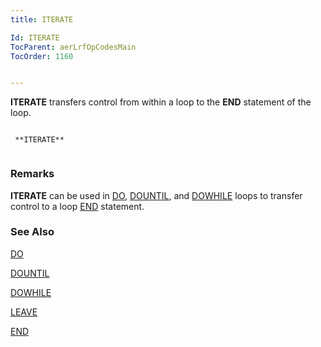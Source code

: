 ```yaml
---
title: ITERATE

Id: ITERATE
TocParent: aerLrfOpCodesMain
TocOrder: 1160


---
```


**ITERATE** transfers control from within a loop to the **END** statement of the loop. 

```

 **ITERATE** 
        
```

### Remarks
**ITERATE** can be used in [DO](DO.html), [DOUNTIL](DOUNTIL.html), and [DOWHILE](DOWHILE.html) loops to transfer control to a loop [END](END.html) statement. 

### See Also
[DO](DO.html)

[DOUNTIL](DOUNTIL.html)

[DOWHILE](DOWHILE.html)

[LEAVE](LEAVE.html)

[END](END.html) 
